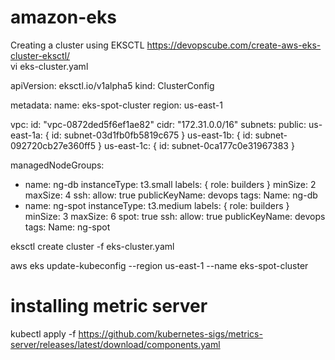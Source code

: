 # amazon-eks
Creating a cluster using EKSCTL
https://devopscube.com/create-aws-eks-cluster-eksctl/	
vi eks-cluster.yaml

apiVersion: eksctl.io/v1alpha5
kind: ClusterConfig

metadata:
  name: eks-spot-cluster
  region: us-east-1

vpc:
  id: "vpc-0872ded5f6ef1ae82"
  cidr: "172.31.0.0/16"
  subnets:
    public:
      us-east-1a: { id: subnet-03d1fb0fb5819c675 }
      us-east-1b: { id: subnet-092720cb27e360ff5 }
      us-east-1c: { id: subnet-0ca177c0e31967383 }

managedNodeGroups:
  - name: ng-db
    instanceType: t3.small
    labels: { role: builders }
    minSize: 2
    maxSize: 4
    ssh: 
      allow: true
      publicKeyName: devops
    tags:
      Name: ng-db
  - name: ng-spot
    instanceType: t3.medium
    labels: { role: builders }
    minSize: 3
    maxSize: 6
    spot: true
    ssh: 
      allow: true
      publicKeyName: devops
    tags:
      Name: ng-spot
	  
eksctl create cluster -f eks-cluster.yaml

aws eks update-kubeconfig --region us-east-1 --name eks-spot-cluster

# installing metric server
kubectl apply -f https://github.com/kubernetes-sigs/metrics-server/releases/latest/download/components.yaml

